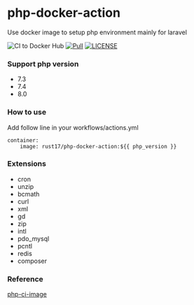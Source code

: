 # php-docker-action
Use docker image to setup php environment mainly for laravel

![CI to Docker Hub](https://github.com/rust17/php-docker-action/workflows/CI%20to%20Docker%20Hub/badge.svg)
[![Pull](https://img.shields.io/docker/pulls/rust17/php-docker-action.svg)](https://img.shields.io/docker/pulls/rust17/php-docker-action.svg)
[![LICENSE](https://img.shields.io/github/license/rust17/php-docker-action)](https://github.com/rust17/php-docker-action/blob/master/LICENSE)

### Support php version

* 7.3
* 7.4
* 8.0

### How to use

Add follow line in your workflows/actions.yml
```
container:
	image: rust17/php-docker-action:${{ php_version }}
```

### Extensions

* cron
* unzip
* bcmath
* curl
* xml
* gd
* zip
* intl
* pdo_mysql
* pcntl
* redis
* composer

### Reference

[php-ci-image](https://github.com/nauxliu/php-ci-image)